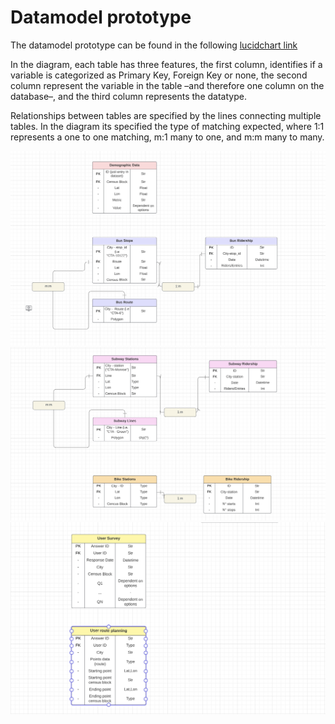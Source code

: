 # Datamodel prototype 

The datamodel prototype can be found in the following [lucidchart link](https://lucid.app/lucidchart/acedfe58-359d-42ba-8dc9-b9421517ead9/edit?invitationId=inv_a9fee266-b5b0-4243-bfa8-ccf7f44afd22&referringApp=slack&page=0_0#)

In the diagram, each table has three features, the first column, identifies if a variable is categorized as Primary Key, Foreign Key or none, the second column represent the variable in the table –and therefore one column on the database–, and the third column represents the datatype.

Relationships between tables are specified by the lines connecting multiple tables. In the diagram its specified the type of matching expected, where 1:1 represents a one to one matching, m:1 many to one, and m:m many to many. 

![image_1](./images/image_1_datamodel.png)
![image_2](./images/image_2_datamodel.png)
![image_3](./images/image_3_datamodel.png)